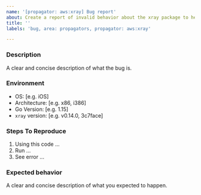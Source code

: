 ```yaml
---
name: '[propagator: aws:xray] Bug report'
about: Create a report of invalid behavior about the xray package to help us improve
title: ''
labels: 'bug, area: propagators, propagator: aws:xray'

---
```


### Description

A clear and concise description of what the bug is.

### Environment

- OS: [e.g. iOS]
- Architecture: [e.g. x86, i386]
- Go Version: [e.g. 1.15]
- `xray` version: [e.g. v0.14.0, 3c7face]

### Steps To Reproduce

1. Using this code ...
2. Run ...
3. See error ...

### Expected behavior

A clear and concise description of what you expected to happen.
